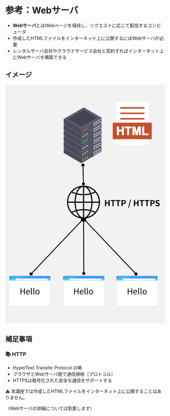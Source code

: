 # 参考：Webサーバ

+ **Webサーバ**とはWebページを保持し、リクエストに応じて配信するコンピュータ
+ 作成したHTMLファイルをインターネット上に公開するにはWebサーバが必要
+ レンタルサーバ会社やクラウドサービス会社と契約すればインターネット上にWebサーバを構築できる

## イメージ

![参考：Webサーバ](https://raw.githubusercontent.com/murayama333/md2slide/refs/heads/main/md/html/part1/img/14.png)

## 補足事項

### 📚️ HTTP

+ HyperText Transfer Protocol の略
+ ブラウザとWebサーバ間で通信規格（プロトコル）
+ HTTPSは暗号化された安全な通信をサポートする

⚠️ 本講座では作成したHTMLファイルをインターネット上に公開することはありません。

（Webサーバの詳細については割愛します）
